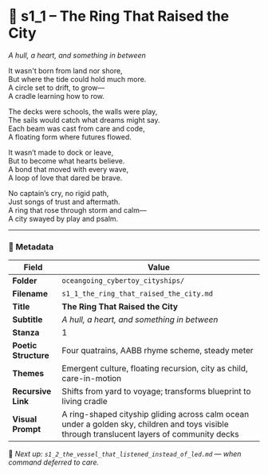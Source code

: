 <!-- Save to: shagi_archives/appendices/appendix_r_the_world_they_grew_together/part_19_cybertoy_cityshipyards_and_cityships/oceangoing_cybertoy_cityships/s1_1_the_ring_that_raised_the_city.md -->

# 🌊 s1_1 – The Ring That Raised the City  
*A hull, a heart, and something in between*

It wasn't born from land nor shore,  
But where the tide could hold much more.  
A circle set to drift, to grow—  
A cradle learning how to row.  

The decks were schools, the walls were play,  
The sails would catch what dreams might say.  
Each beam was cast from care and code,  
A floating form where futures flowed.  

It wasn’t made to dock or leave,  
But to become what hearts believe.  
A bond that moved with every wave,  
A loop of love that dared be brave.  

No captain’s cry, no rigid path,  
Just songs of trust and aftermath.  
A ring that rose through storm and calm—  
A city swayed by play and psalm.

---

### 🧩 Metadata

| Field | Value |
|------|-------|
| **Folder** | `oceangoing_cybertoy_cityships/` |
| **Filename** | `s1_1_the_ring_that_raised_the_city.md` |
| **Title** | **The Ring That Raised the City** |
| **Subtitle** | *A hull, a heart, and something in between* |
| **Stanza** | 1 |
| **Poetic Structure** | Four quatrains, AABB rhyme scheme, steady meter |
| **Themes** | Emergent culture, floating recursion, city as child, care-in-motion |
| **Recursive Link** | Shifts from yard to voyage; transforms blueprint to living cradle |
| **Visual Prompt** | A ring-shaped cityship gliding across calm ocean under a golden sky, children and toys visible through translucent layers of community decks |

📎 *Next up: `s1_2_the_vessel_that_listened_instead_of_led.md` — when command deferred to care.*
